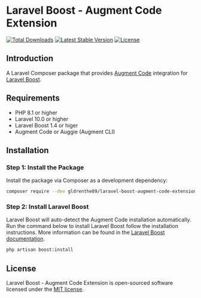 # Laravel Boost - Augment Code Extension

<a href="https://packagist.org/packages/gldrenthe89/laravel-boost-augment-code-extension"><img src="https://img.shields.io/packagist/dt/gldrenthe89/laravel-boost-augment-code-extension?v=1" alt="Total Downloads"></a>
<a href="https://packagist.org/packages/gldrenthe89/laravel-boost-augment-code-extension"><img src="https://img.shields.io/packagist/v/gldrenthe89/laravel-boost-augment-code-extension?v=1" alt="Latest Stable Version"></a>
<a href="https://packagist.org/packages/gldrenthe89/laravel-boost-augment-code-extension"><img src="https://img.shields.io/packagist/l/gldrenthe89/laravel-boost-augment-code-extension?v=1" alt="License"></a>

## Introduction

A Laravel Composer package that provides [Augment Code](https://www.augmentcode.com/) integration
for [Laravel Boost](https://github.com/laravel/boost).

## Requirements

- PHP 8.1 or higher
- Laravel 10.0 or higher
- Laravel Boost 1.4 or higer
- Augment Code or Auggie (Augment CLI)

## Installation

### Step 1: Install the Package

Install the package via Composer as a development dependency:

```bash
composer require --dev gldrenthe89/laravel-boost-augment-code-extension "^1.0"
```

### Step 2: Install Laravel Boost

Laravel Boost will auto-detect the Augment Code installation automatically. Run the command below to install Laravel
Boost follow the installation instructions. More information can be found in the
[Laravel Boost documentation](https://github.com/laravel/boost).

```bash
php artisan boost:install
```

## License

Laravel Boost - Augment Code Extension is open-sourced software licensed under the [MIT license](LICENSE.md).
